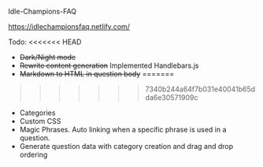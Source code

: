 Idle-Champions-FAQ

https://idlechampionsfaq.netlify.com/

Todo:
<<<<<<< HEAD
- ~~Dark/Night mode~~
- ~~Rewrite content generation~~ Implemented Handlebars.js
- ~~Markdown to HTML in question body~~
=======
>>>>>>> 7340b244a64f7b031e40041b65dda6e30571909c
- Categories
- Custom CSS
- Magic Phrases. Auto linking when a specific phrase is used in a question.
- Generate question data with category creation and drag and drop ordering

